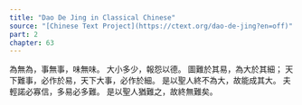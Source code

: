 ```yaml
---
title: "Dao De Jing in Classical Chinese"
source: "[Chinese Text Project](https://ctext.org/dao-de-jing?en=off)"
part: 2
chapter: 63
---
```

為無為，事無事，味無味。
大小多少，報怨以德。
圖難於其易，為大於其細；
天下難事，必作於易，天下大事，必作於細。
是以聖人終不為大，故能成其大。
夫輕諾必寡信，多易必多難。
是以聖人猶難之，故終無難矣。